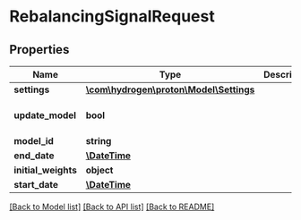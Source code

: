 # RebalancingSignalRequest

## Properties
Name | Type | Description | Notes
------------ | ------------- | ------------- | -------------
**settings** | [**\com\hydrogen\proton\Model\Settings**](Settings.md) |  | [optional] 
**update_model** | **bool** |  | [optional] [default to false]
**model_id** | **string** |  | [optional] 
**end_date** | [**\DateTime**](\DateTime.md) |  | 
**initial_weights** | **object** |  | [optional] 
**start_date** | [**\DateTime**](\DateTime.md) |  | 

[[Back to Model list]](../README.md#documentation-for-models) [[Back to API list]](../README.md#documentation-for-api-endpoints) [[Back to README]](../README.md)


